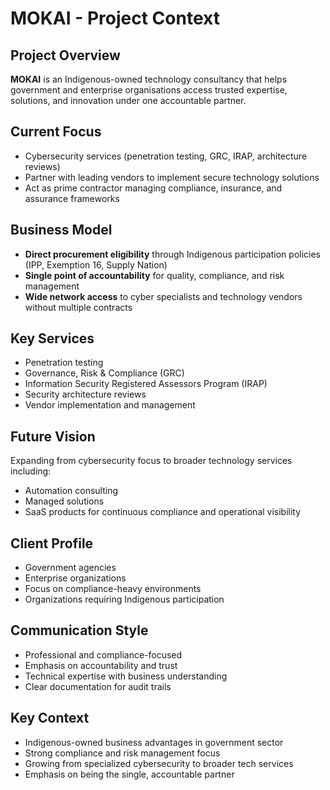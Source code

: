 # MOKAI - Project Context

## Project Overview
**MOKAI** is an Indigenous-owned technology consultancy that helps government and enterprise organisations access trusted expertise, solutions, and innovation under one accountable partner.

## Current Focus
- Cybersecurity services (penetration testing, GRC, IRAP, architecture reviews)
- Partner with leading vendors to implement secure technology solutions
- Act as prime contractor managing compliance, insurance, and assurance frameworks

## Business Model
- **Direct procurement eligibility** through Indigenous participation policies (IPP, Exemption 16, Supply Nation)
- **Single point of accountability** for quality, compliance, and risk management
- **Wide network access** to cyber specialists and technology vendors without multiple contracts

## Key Services
- Penetration testing
- Governance, Risk & Compliance (GRC)
- Information Security Registered Assessors Program (IRAP)
- Security architecture reviews
- Vendor implementation and management

## Future Vision
Expanding from cybersecurity focus to broader technology services including:
- Automation consulting
- Managed solutions
- SaaS products for continuous compliance and operational visibility

## Client Profile
- Government agencies
- Enterprise organizations
- Focus on compliance-heavy environments
- Organizations requiring Indigenous participation

## Communication Style
- Professional and compliance-focused
- Emphasis on accountability and trust
- Technical expertise with business understanding
- Clear documentation for audit trails

## Key Context
- Indigenous-owned business advantages in government sector
- Strong compliance and risk management focus
- Growing from specialized cybersecurity to broader tech services
- Emphasis on being the single, accountable partner
